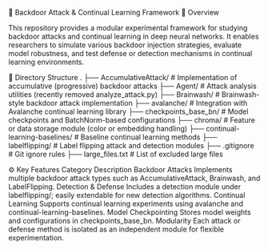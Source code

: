 🧠 Backdoor Attack & Continual Learning Framework
📘 Overview

This repository provides a modular experimental framework for studying backdoor attacks and continual learning in deep neural networks.
It enables researchers to simulate various backdoor injection strategies, evaluate model robustness, and test defense or detection mechanisms in continual learning environments.

📂 Directory Structure
.
├── AccumulativeAttack/          # Implementation of accumulative (progressive) backdoor attacks
├── Agent/                       # Attack analysis utilities (recently removed analyze_attack.py)
├── Brainwash/                   # Brainwash-style backdoor attack implementation
├── avalanche/                   # Integration with Avalanche continual learning library
├── checkpoints_base_bn/         # Model checkpoints and BatchNorm-based configurations
├── chroma/                      # Feature or data storage module (color or embedding handling)
├── continual-learning-baselines/ # Baseline continual learning methods
├── labelflipping/               # Label flipping attack and detection modules
├── .gitignore                   # Git ignore rules
├── large_files.txt              # List of excluded large files

⚙️ Key Features
Category	Description
Backdoor Attacks	Implements multiple backdoor attack types such as AccumulativeAttack, Brainwash, and LabelFlipping.
Detection & Defense	Includes a detection module under labelflipping/; easily extendable for new detection algorithms.
Continual Learning	Supports continual learning experiments using avalanche and continual-learning-baselines.
Model Checkpointing	Stores model weights and configurations in checkpoints_base_bn.
Modularity	Each attack or defense method is isolated as an independent module for flexible experimentation.

